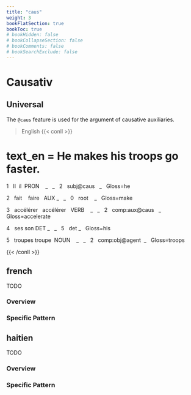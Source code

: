 ```yaml
---
title: "caus"
weight: 3
bookFlatSection: true
bookToc: true
# bookHidden: false
# bookCollapseSection: false
# bookComments: false
# bookSearchExclude: false
---
```

# Causativ

## Universal

The `@caus` feature is used for the argument of causative auxiliaries.

> English
{{< conll >}}

# text_en = He makes his troops go faster.

1   Il  il  PRON    _   _   2   subj@caus   _   Gloss=he

2   fait    faire   AUX _   _   0   root    _   Gloss=make

3   accélérer   accélérer   VERB    _   _   2   comp:aux@caus   _   Gloss=accelerate

4   ses son DET _   _   5   det _   Gloss=his

5   troupes troupe  NOUN    _   _   2   comp:obj@agent  _   Gloss=troops

{{< /conll >}}



## french

TODO
### Overview

### Specific Pattern




## haitien

TODO
### Overview

### Specific Pattern


